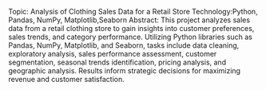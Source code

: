 Topic: Analysis of Clothing Sales Data for a Retail Store
Technology:Python, Pandas, NumPy, Matplotlib,Seaborn
Abstract: This project analyzes sales data from a retail clothing store to gain insights into customer preferences, 
          sales trends, and category performance. Utilizing Python libraries such as Pandas, NumPy, Matplotlib, and Seaborn, 
          tasks include data cleaning, exploratory analysis, sales performance assessment, customer segmentation, 
          seasonal trends identification, pricing analysis, and geographic analysis. Results inform strategic decisions for maximizing revenue and customer satisfaction.
